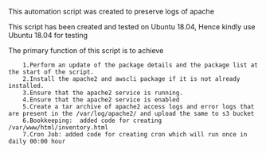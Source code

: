 This automation script was created to preserve logs of apache

This script has been created and tested on Ubuntu 18.04, Hence kindly use Ubuntu 18.04 for testing

The primary function of this script is to achieve

        1.Perform an update of the package details and the package list at the start of the script.
        2.Install the apache2 and awscli package if it is not already installed.
        3.Ensure that the apache2 service is running. 
        4.Ensure that the apache2 service is enabled
        5.Create a tar archive of apache2 access logs and error logs that are present in the /var/log/apache2/ and upload the same to s3 bucket
        6.Bookkeeping:  added code for creating /var/www/html/inventory.html
        7.Cron Job: added code for creating cron which will run once in daily 00:00 hour
